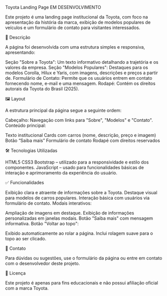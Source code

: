 Toyota Landing Page
EM DESENVOLVIMENTO

Este projeto é uma landing page institucional da Toyota, com foco na apresentação da história da marca, exibição de modelos populares de veículos e um formulário de contato para visitantes interessados.

 📄 Descrição

A página foi desenvolvida com uma estrutura simples e responsiva, apresentando:

 Seção "Sobre a Toyota": Um texto informativo detalhando a trajetória e os valores da empresa.
 Seção "Modelos Populares": Destaques para os modelos Corolla, Hilux e Yaris, com imagens, descrições e preços a partir de.
 Formulário de Contato: Permite que os usuários entrem em contato fornecendo nome, e-mail e uma mensagem.
 Rodapé: Contém os direitos autorais da Toyota do Brasil (2025).

 🖼️ Layout

A estrutura principal da página segue a seguinte ordem:

 Cabeçalho: Navegação com links para "Sobre", "Modelos" e "Contato".
 Conteúdo principal:

   Texto institucional
   Cards com carros (nome, descrição, preço e imagem)
   Botão “Saiba mais”
 Formulário de contato
 Rodapé com direitos reservados

 🛠️ Tecnologias Utilizadas

 HTML5
 CSS3
 Bootstrap – utilizado para a responsividade e estilo dos componentes.
 JavaScript – usado para funcionalidades básicas de interação e aprimoramento da experiência do usuário.

 ✅ Funcionalidades

 Exibição clara e atraente de informações sobre a Toyota.
 Destaque visual para modelos de carros populares.
 Interação básica com usuários via formulário de contato.
 Modais interativos:

   Ampliação de imagens em destaque.
   Exibição de informações personalizadas em janelas modais.
 Botão "Saiba mais" com mensagem informativa.
 Botão "Voltar ao topo":

   Exibido automaticamente ao rolar a página.
   Inclui rolagem suave para o topo ao ser clicado.

 📧 Contato

Para dúvidas ou sugestões, use o formulário da página ou entre em contato com o desenvolvedor deste projeto.

 📜 Licença

Este projeto é apenas para fins educacionais e não possui afiliação oficial com a marca Toyota.












